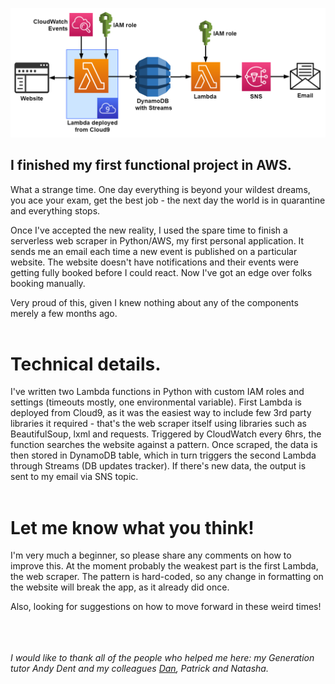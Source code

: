 ![](diagram.png)



## I finished my first functional project in AWS. 

What a strange time. One day everything is beyond your wildest dreams, you ace your exam, get the best job - the next day the world is in quarantine and everything stops.

 

Once I've accepted the new reality, I used the spare time to finish a serverless web scraper in Python/AWS, my first personal application. It sends me an email each time a new event is published on a particular website. The website doesn't have notifications and their events were getting fully booked before I could react. Now I've got an edge over folks booking manually.



Very proud of this, given I knew nothing about any of the components merely a few months ago. <br /><br />


# Technical details.

I've written two Lambda functions in Python with custom IAM roles and settings (timeouts mostly, one environmental variable). First Lambda is deployed from Cloud9, as it was the easiest way to include few 3rd party libraries it required - that's the web scraper itself using libraries such as BeautifulSoup, lxml and requests. Triggered by CloudWatch every 6hrs, the function searches the website against a pattern. Once scraped, the data is then stored in DynamoDB table, which in turn triggers the second Lambda through Streams (DB updates tracker). If there's new data, the output is sent to my email via SNS topic. <br /><br />



# Let me know what you think!

I'm very much a beginner, so please share any comments on how to improve this. At the moment probably the weakest part is the first Lambda, the web scraper. The pattern is hard-coded, so any change in formatting on the website will break the app, as it already did once.

Also, looking for suggestions on how to move forward in these weird times! <br /> <br /> <br /> <br />




*I would like to thank all of the people who helped me here: my Generation tutor Andy Dent and my colleagues [Dan]( https://github.com/dan-how ), Patrick and Natasha.*
